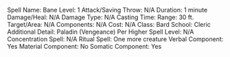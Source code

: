 
Spell Name: Bane
Level: 1
Attack/Saving Throw: N/A
Duration: 1 minute
Damage/Heal: N/A
Damage Type: N/A
Casting Time: 
Range: 30 ft.
Target/Area: N/A
Components: N/A
Cost: N/A
Class: Bard
School:  Cleric
Additional Detail:  Paladin (Vengeance)
Per Higher Spell Level: N/A
Concentration Spell: N/A
Ritual Spell: One more creature
Verbal Component: Yes
Material Component: No
Somatic Component: Yes
